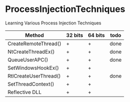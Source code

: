 # ProcessInjectionTechniques
Learning Various Process Injection Techniques


Method                 | 32 bits | 64 bits | todo
-----------------------|---------|---------|-------
 CreateRemoteThread()  |    +    |    +    | done
 NtCreateThreadEx()    |    +    |    +    | done
 QueueUserAPC()        |    +    |    +    | done
 SetWindowsHookEx()    |    +    |    +    | 
 RtlCreateUserThread() |    +    |    +    | done
 SetThreadContext()    |    +    |    +    |
 Reflective DLL        |    +    |    +    |